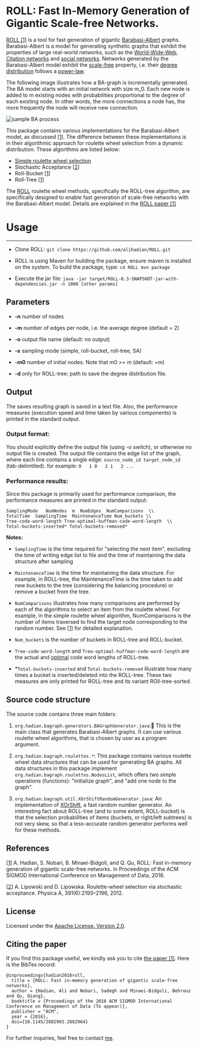 ROLL: Fast In-Memory Generation of Gigantic Scale-free Networks.
=====
[ROLL \[1\]][1] is a tool for fast generation of gigantic [Barabasi-Albert](https://en.wikipedia.org/wiki/Barab%C3%A1si%E2%80%93Albert_model) graphs. Barabasi-Albert is a model for generating synthetic graphs that exhibit the properties of large real-world networks, such as the [World-Wide-Web](https://en.wikipedia.org/wiki/World_Wide_Web), [Citation networks](https://en.wikipedia.org/wiki/Citation_analysis) and [social networks](https://en.wikipedia.org/wiki/Social_network). Networks generated by the Barabasi-Albert model exhibit the [scale-free](https://en.wikipedia.org/wiki/Scale-free_network) property, i.e. their [degree distribution](https://en.wikipedia.org/wiki/Degree_distribution) follows a [power-law](https://en.wikipedia.org/wiki/Power_law).

The following image illustrates how a BA-graph is incrementally generated. The BA model starts with an initial network with size m_0. Each new node is added to m existing nodes with probabilities proportional to the degree of each existing node. In other words, the more connections a node has, the more frequently the node will receive new connection.

![sample BA process](https://upload.wikimedia.org/wikipedia/commons/thumb/4/48/Barabasi_Albert_model.gif/300px-Barabasi_Albert_model.gif)

This package contains various implementations for the  Barabasi-Albert model, as discussed [[1]]. The difference between these implementations is in their algorithmic approach for roulette wheel selection from a dynamic distribution. These algorithms are listed below:

 - [Simple roulette wheel selection](https://en.wikipedia.org/wiki/Fitness_proportionate_selection)
 - Stochastic Acceptance [[2]]
 - Roll-Bucket [[1]]
 - Roll-Tree [[1]]

The [ROLL][1] roulette wheel methods, specifically the ROLL-tree algorithm, are specifically designed to enable fast generation of scale-free networks with the Barabasi-Albert model. Details are explained in the [ROLL paper \[1\]][1]
 
# Usage
------------------------------
 - Clone ROLL:
``
git clone https://github.com/alihadian/ROLL.git
``

 - ROLL is using Maven for building the package, ensure maven is installed on the system. To build the package, type:
``
cd ROLL
mvn package
``

 - Execute the jar file:
``
java -jar target/ROLL-0.3-SNAPSHOT-jar-with-dependencies.jar -n 1000 [other params] 
``

Parameters
-----------
 - **-n** number of nodes

 - **-m** number of edges per node, i.e. the average degree (default = 2)

 - **-o** output file name (default: no output) 

 - **-s** sampling mode (simple, roll-bucket, roll-tree, SA)
 
 - **-m0** number of initial nodes. Note that m0 >= m (default: =m)

 - **-d** only for ROLL-tree: path to save the degree distribution file.

Output
------
The saves resulting graph is saved in a text file. Also, the performance measures (execution speed and time taken by various components) is printed in the standard output.

### Output format:
You should explicitly define the output file (using -o switch), or otherwise no output file is created. The output file contains the edge list of the graph, where each line contains a single edge: ``source_node_id target_node_id`` (tab-delimtited). for example:
``
0	1
0	2
1	2
...
``

### Performance results:
Since this package is primarily used for performance comparison, the performance measures are printed in the standard output:
```
SamplingMode   NumNodes  m  NumEdges  NumComparisons  \\
TotalTime  SamplingTime  MaintenanceTime Num_buckets \\
Tree-code-word-length Tree-optimal-huffman-code-word-length  \\
Total-buckets-inserted* Total-buckets-removed*
```

**Notes:** 
 
 - ``SamplingTime`` is the time required for "selecting the next item", excluding the time of writing edge list to file and the time of maintaining the data structure after sampling
 
 - ``MaintenanceTime`` is the time for maintaining the data structure. For example, in ROLL-tree, the MaintenanceTime is the time taken to add new buckets to the tree (considering the balancing procedure) or remove a bucket from the tree. 
 
 - ``NumComparisons`` illustrates how many comparisons are performed by each of the algorithms to select an item from the roulette wheel. For example, in the simple roulette wheel algorithm, NumComparisons is the number of items traversed to find the target node corresponding to the random number. See [[1]] for detailed explanation. 
 
 - ``Num_buckets`` is the number of buckets in ROLL-tree and ROLL-bucket.

 - ``Tree-code-word-length`` and  ``Tree-optimal-huffman-code-word-length`` are the actual and [optimal](https://en.wikipedia.org/wiki/Huffman_coding) code word lengths of ROLL-tree. 
 - *``Total-buckets-inserted`` and ``Total-buckets-removed`` illustrate how many times a bucket is inserted/deleted into the ROLL-tree. These two measures are only printed for ROLL-tree and its variant ROll-tree-sorted.
	
Source code structure
---------------------
The source code contains three main folders:

 1. `org.hadian.bagraph.generators.BAGraphGenerator.java`: ُThis is the main class that generates Barabasi-Albert graphs. It can use various roulette wheel algorithms, that is chosen by user as a program argument.
 
 1. `org.hadian.bagraph.roulettes.*`: This package contains various roulette wheel data structures that can be used for generating BA graphs. All data structures in this package implement `org.hadian.bagraph.roulettes.NodesList`, which offers two simple operations (functions): "initialize graph", and "add one node to the graph".
	
 1. `org.hadian.bagraph.util.XOrShiftRandomGenerator.java`: An implementation of [XOrShift](https://en.wikipedia.org/wiki/Xorshift), a fast random number generator. An interesting fact about ROLL-tree (and to some extent, ROLL-bucket) is that the selection probabilities of items (buckets, or right/left subtrees) is not very skew, so that a less-accurate random generator performs well for these methods.
	
References
-----------
[[1]] A. Hadian, S. Nobari, B. Minaei-Bidgoli, and Q. Qu, ROLL: Fast in-memory generation of gigantic scale-free networks. In Proceedings of the ACM 	SIGMOD International Conference on Management of Data, 2016.

[[2]] A. Lipowski and D. Lipowska. Roulette-wheel selection via stochastic acceptance. Physica A, 391(6):2193–2196, 2012.


License
-------
Licensed under the [Apache License, Version 2.0](http://www.apache.org/licenses/LICENSE-2.0).


Citing the paper
----------------
If you find this package useful, we kindly ask you to cite [the paper \[1\]][1]. Here is the BibTex record:

```
@inproceedings{hadian2016roll,
  title = {ROLL: Fast in-memory generation of gigantic scale-free networks}, 
  author = {Hadian, Ali and Nobari, Sadegh and Minaei-Bidgoli, Behrouz and Qu, Qiang},
  booktitle = {Proceedings of the 2016 ACM SIGMOD International Conference on Management of Data (To appear)},
  publisher = "ACM",
  year = {2016},
  doi={10.1145/2882903.2882964}
}
```

For further inquiries, feel free to contact [me](http://hadian.org).

[1]: http://dl.acm.org/citation.cfm?doid=2882903.2882964
[2]: http://dx.doi.org/10.1016/j.physa.2011.12.004
